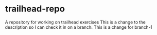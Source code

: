 # trailhead-repo
A repository for working on trailhead exercises
This is a change to the description so I can check it in on a branch.
This is a change for branch-1